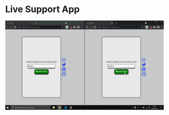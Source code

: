 #  Live Support App

![readme image](https://raw.githubusercontent.com/erolemre1/Live-Support/main/canli-destek-gif.gif)
